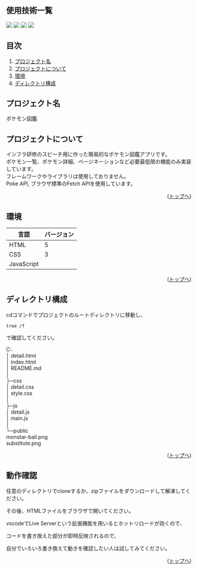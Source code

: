 <div id="top"></div>

## 使用技術一覧

<p style="display: inline">
  <img src="https://img.shields.io/badge/-Github%20Pages-181717.svg?logo=github&style=for-the-badge">
  <img src="https://img.shields.io/badge/Javascript-276DC3.svg?logo=javascript&style=for-the-badge">
  <img src="https://img.shields.io/badge/-Html5-e2e8f0.svg?logo=html5&style=for-the-badge">
  <img src="https://img.shields.io/badge/-Css3-1572B6.svg?logo=css3&style=for-the-badge">
</p>

## 目次
1. [プロジェクト名](#プロジェクト名)
2. [プロジェクトについて](#プロジェクトについて)
3. [環境](#環境)
4. [ディレクトリ構成](#ディレクトリ構成)

<!-- プロジェクト名を記載 -->

## プロジェクト名

ポケモン図鑑

<!-- プロジェクトについて -->

## プロジェクトについて

インフラ研修のスピーチ用に作った簡易的なポケモン図鑑アプリです。<br>
ポケモン一覧、ポケモン詳細、ページネーションなど必要最低限の機能のみ実装しています。<br>
フレームワークやライブラリは使用しておりません。<br>
Poke API, ブラウザ標準のFetch APIを使用しています。

<p align="right">(<a href="#top">トップへ</a>)</p>

## 環境

| 言語  | バージョン |
| --------------------- | ---------- |
| HTML               | 5     |
| CSS                | 3      |
| JavaScript |      |

<p align="right">(<a href="#top">トップへ</a>)</p>

## ディレクトリ構成
cdコマンドでプロジェクトのルートディレクトリに移動し、
```
tree /f
```
で確認してください。

C:.<br>
│  detail.html<br>
│  index.html<br>
│  README.md<br>
│<br>
├─css<br>
│      detail.css<br>
│      style.css<br>
│<br>
├─js<br>
│      detail.js<br>
│      main.js<br>
│<br>
└─public<br>
        monstar-ball.png<br>
        substitute.png<br>

<p align="right">(<a href="#top">トップへ</a>)</p>

## 動作確認
<p>任意のディレクトリでcloneするか、zipファイルをダウンロードして解凍してください。</p>
<p>その後、HTMLファイルをブラウザで開いてください。</p>
<p>vscodeでLive Serverという拡張機能を用いるとホットリロードが効くので、</p>
<p>コードを書き換えた部分が即時反映されるので、</p>
<p>自分でいろいろ書き換えて動きを確認したい人は試してみてください。</p>

<p align="right">(<a href="#top">トップへ</a>)</p>
